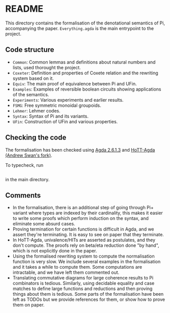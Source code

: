 # README

This directory contains the formalisation of the denotational semantics of Pi, accompanying the paper. `Everything.agda`
is the main entrypoint to the project.

## Code structure

  - `Common`: Common lemmas and definitions about natural numbers and lists, used thorought the project.
  - `Coxeter`: Definition and properties of Coxete relation and the rewriting system based on it.
  - `Equiv`: The main proof of equivalence between Pi and UFin.
  - `Examples`: Examples of reversible boolean circuits showing applications of the semantics.
  - `Experiments`: Various experiments and earlier results.
  - `FSMG`: Free symmetric monoidal groupoids.
  - `Lehmer`: Lehmer codes.
  - `Syntax`: Syntax of Pi and its variants.
  - `UFin`: Construction of UFin and various properties.
  
## Checking the code

The formalisation has been checked using [Agda 2.6.1.3](https://hackage.haskell.org/package/Agda-2.6.1.3) and [HoTT-Agda
(Andrew Swan's fork)](https://github.com/awswan/HoTT-Agda/tree/agda-2.6.1-compatible).

To typecheck, run
```make
```
in the main directory.

## Comments

  - In the formalisation, there is an additional step of going through Pi+ variant where types are indexed by their
    cardinality, this makes it easier to write some proofs which perform induction on the syntax, and eliminate some
    absurd cases.
  - Proving termination for certain functions is difficult in Agda, and we assert they're terminating. It is easy to see
    on paper that they terminate.
  - In HoTT-Agda, univalence/HITs are asserted as postulates, and they don't compute. The proofs rely on beta/eta
    reduction done "by hand", which is not explicitly done in the paper.
  - Using the formalised rewriting system to compute the normalisation function is very slow. We include several
    examples in the formalisation and it takes a while to compute them. Some computations are intractable, and we have
    left them commented out.
  - Translating commutative diagrams for large coherence results to Pi combinators is tedious. Similarly, using
    decidable equality and case matches to define large functions and reductions and then proving things about them is
    tedious. Some parts of the formalisation have been left as TODOs but we provide references for them, or show how to
    prove them on paper.
